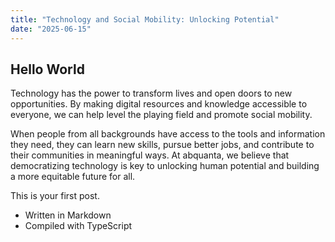 ```yaml
---
title: "Technology and Social Mobility: Unlocking Potential"
date: "2025-06-15"
---
```


## Hello World

Technology has the power to transform lives and open doors to new opportunities. By making digital resources and knowledge accessible to everyone, we can help level the playing field and promote social mobility. 

When people from all backgrounds have access to the tools and information they need, they can learn new skills, pursue better jobs, and contribute to their communities in meaningful ways. At abquanta, we believe that democratizing technology is key to unlocking human potential and building a more equitable future for all.

This is your first post.

- Written in Markdown
- Compiled with TypeScript


